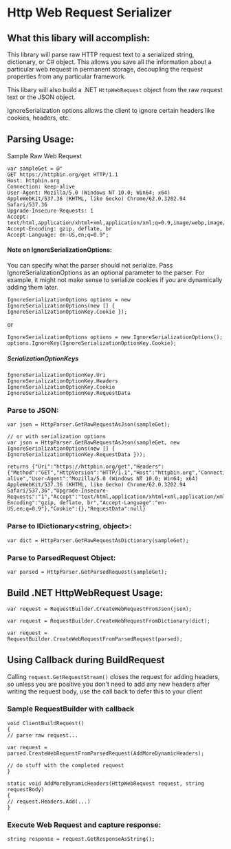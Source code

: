# Http Web Request Serializer

## What this libary will accomplish:
This library will parse raw HTTP request text to a serialized string, dictionary, or C# object.
This allows you save all the information about a particular web request in permanent storage, decoupling the request properties from any particular framework.

This libary will also build a .NET `HttpWebRequest` object from the raw request text or the JSON object.

IgnoreSerialization options allows the client to ignore certain headers like cookies, headers, etc.

## Parsing Usage:

Sample Raw Web Request
```
var sampleGet = @"
GET https://httpbin.org/get HTTP/1.1
Host: httpbin.org
Connection: keep-alive
User-Agent: Mozilla/5.0 (Windows NT 10.0; Win64; x64) AppleWebKit/537.36 (KHTML, like Gecko) Chrome/62.0.3202.94 Safari/537.36
Upgrade-Insecure-Requests: 1
Accept: text/html,application/xhtml+xml,application/xml;q=0.9,image/webp,image/apng,*/*;q=0.8
Accept-Encoding: gzip, deflate, br
Accept-Language: en-US,en;q=0.9";
```

#### Note on IgnoreSerializationOptions:
You can specify what the parser should not serialize. Pass IgnoreSerializationOptions as an optional parameter to the parser. For example, it might not make sense to serialize cookies if you are dynamically adding them later.

```
IgnoreSerializationOptions options = new IgnoreSerializationOptions(new [] { IgnoreSerializationOptionKey.Cookie });
```

or

```
IgnoreSerializationOptions options = new IgnoreSerializationOptions();
options.IgnoreKey(IgnoreSerializationOptionKey.Cookie);
```

##### SerializationOptionKeys
```
IgnoreSerializationOptionKey.Uri
IgnoreSerializationOptionKey.Headers
IgnoreSerializationOptionKey.Cookie
IgnoreSerializationOptionKey.RequestData
```

### Parse to JSON:
```
var json = HttpParser.GetRawRequestAsJson(sampleGet);

// or with serialization options
var json = HttpParser.GetRawRequestAsJson(sampleGet, new IgnoreSerializationOptions(new [] { IgnoreSerializationOptionKey.RequestData }));

returns {"Uri":"https://httpbin.org/get","Headers":{"Method":"GET","HttpVersion":"HTTP/1.1","Host":"httpbin.org","Connection":"keep-alive","User-Agent":"Mozilla/5.0 (Windows NT 10.0; Win64; x64) AppleWebKit/537.36 (KHTML, like Gecko) Chrome/62.0.3202.94 Safari/537.36","Upgrade-Insecure-Requests":"1","Accept":"text/html,application/xhtml+xml,application/xml;q=0.9,image/webp,image/apng,*/*;q=0.8","Accept-Encoding":"gzip, deflate, br","Accept-Language":"en-US,en;q=0.9"},"Cookie":{},"RequestData":null}
```

### Parse to IDictionary<string, object>:
```
var dict = HttpParser.GetRawRequestAsDictionary(sampleGet);
```

### Parse to ParsedRequest Object:
```
var parsed = HttpParser.GetParsedRequest(sampleGet);
```

## Build .NET HttpWebRequest Usage:
```
var request = RequestBuilder.CreateWebRequestFromJson(json);
```

```
var request = RequestBuilder.CreateWebRequestFromDictionary(dict);
```

```
var request = RequestBuilder.CreateWebRequestFromParsedRequest(parsed);
```

## Using Callback during BuildRequest
Calling `request.GetRequestStream()` closes the request for adding headers, so unless you are positive you don't need to add any new headers after writing the request body, use the call back to defer this to your client

### Sample RequestBuilder with callback
```
void ClientBuildRequest()
{
// parse raw request...

var request = parsed.CreateWebRequestFromParsedRequest(AddMoreDynamicHeaders);

// do stuff with the completed request
}

static void AddMoreDynamicHeaders(HttpWebRequest request, string requestBody)
{
// request.Headers.Add(...)
}

```

### Execute Web Request and capture response:
```
string response = request.GetResponseAsString();
```
